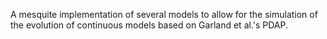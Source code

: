 A mesquite implementation of several models to allow for the simulation of the evolution of continuous models based on Garland et al.'s PDAP.